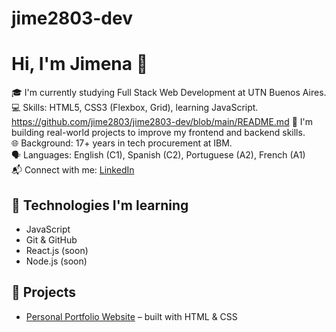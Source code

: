 # jime2803-dev
# Hi, I'm Jimena 👋

🎓 I'm currently studying Full Stack Web Development at UTN Buenos Aires.  
💻 Skills: HTML5, CSS3 (Flexbox, Grid), learning JavaScript.  https://github.com/jime2803/jime2803-dev/blob/main/README.md
🌱 I'm building real-world projects to improve my frontend and backend skills.  
🌐 Background: 17+ years in tech procurement at IBM.  
🗣️ Languages: English (C1), Spanish (C2), Portuguese (A2), French (A1)  
📬 Connect with me: [LinkedIn](https://www.linkedin.com/in/jimena-nora-sastre-b16a0977/)

## 🔧 Technologies I'm learning
- JavaScript
- Git & GitHub
- React.js (soon)
- Node.js (soon)

## 🧩 Projects
- [Personal Portfolio Website]([https://github.com/yourusername/portfolio](https://github.com/jime2803/Portfolio_TP.git)) – built with HTML & CSS
